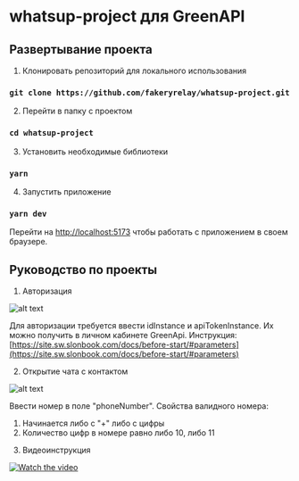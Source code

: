 # whatsup-project для GreenAPI

## Развертывание проекта

1. Клонировать репозиторий для локального использования

### `git clone https://github.com/fakeryrelay/whatsup-project.git`

2. Перейти в папку с проектом

### `cd whatsup-project`

3. Установить необходимые библиотеки

### `yarn`

4. Запустить приложение

### `yarn dev`

Перейти на [http://localhost:5173](http://localhost:5173) чтобы работать с приложением в своем браузере.

## Руководство по проекты

1. Авторизация 

![alt text](https://i.ibb.co/YTmhtJy/auth.jpg)

Для авторизации требуется ввести idInstance и apiTokenInstance. Их можно получить в личном кабинете GreenApi. Инструкция: [https://site.sw.slonbook.com/docs/before-start/#parameters](https://site.sw.slonbook.com/docs/before-start/#parameters)

2. Открытие чата с контактом

![alt text](https://i.ibb.co/F3GDk1b/interface-Ready.png)

Ввести номер в поле "phoneNumber". Свойства валидного номера:
1) Начинается либо с "+" либо с цифры
2) Количество цифр в номере равно либо 10, либо 11

3. Видеоинструкция

[![Watch the video](https://i.ibb.co/YTmhtJy/auth.jpg)](https://youtu.be/wlzS_XS9b8U)
